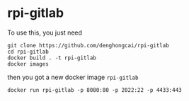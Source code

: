 # rpi-gitlab

To use this, you just need

```
git clone https://github.com/denghongcai/rpi-gitlab
cd rpi-gitlab
docker build . -t rpi-gitlab
docker images
```

then you got a new docker image `rpi-gitlab`

```
docker run rpi-gitlab -p 8080:80 -p 2022:22 -p 4433:443
```
